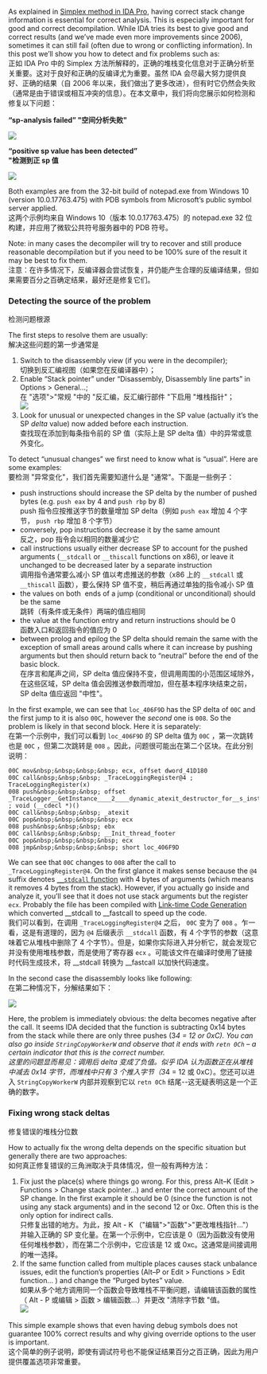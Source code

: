 As explained in [Simplex method in IDA Pro](https://www.hex-rays.com/blog/simplex-method-in-ida-pro/), having correct stack change information is essential for correct analysis. This is especially important for good and correct decompilation. While IDA tries its best to give good and correct results (and we’ve made even more improvements since 2006), sometimes it can still fail (often due to wrong or conflicting information). In this post we’ll show you how to detect and fix problems such as:  
正如 IDA Pro 中的 Simplex 方法所解释的，正确的堆栈变化信息对于正确分析至关重要。这对于良好和正确的反编译尤为重要。虽然 IDA 会尽最大努力提供良好、正确的结果（自 2006 年以来，我们做出了更多改进），但有时它仍然会失败（通常是由于错误或相互冲突的信息）。在本文章中，我们将向您展示如何检测和修复以下问题：

**“sp-analysis failed” "空间分析失败"**

![](assets/2021/02/sp_analysis_failed.png)

**“positive sp value has been detected”  
"检测到正 sp 值**

![](assets/2021/02/sp_positive_sp.png)

Both examples are from the 32-bit build of notepad.exe from Windows 10 (version 10.0.17763.475) with PDB symbols from Microsoft’s public symbol server applied.  
这两个示例均来自 Windows 10（版本 10.0.17763.475）的 notepad.exe 32 位构建，并应用了微软公共符号服务器中的 PDB 符号。

Note: in many cases the decompiler will try to recover and still produce reasonable decompilation but if you need to be 100% sure of the result it may be best to fix them.  
注意：在许多情况下，反编译器会尝试恢复，并仍能产生合理的反编译结果，但如果需要百分之百确定结果，最好还是修复它们。

### Detecting the source of the problem  
检测问题根源

The first steps to resolve them are usually:  
解决这些问题的第一步通常是

1.  Switch to the disassembly view (if you were in the decompiler);  
    切换到反汇编视图（如果您在反编译器中）；
2.  Enable “Stack pointer” under “Disassembly, Disassembly line parts” in Options > General…;  
    在 "选项">"常规 "中的 "反汇编，反汇编行部件 "下启用 "堆栈指针"；  
    ![](assets/2021/02/sp_disasmopt.png)
3.  Look for unusual or unexpected changes in the SP value (actually it’s the SP _delta_ value) now added before each instruction.  
    查找现在添加到每条指令前的 SP 值（实际上是 SP delta 值）中的异常或意外变化。

To detect “unusual changes” we first need to know what is “usual”. Here are some examples:  
要检测 "异常变化"，我们首先需要知道什么是 "通常"。下面是一些例子：

-   push instructions should increase the SP delta by the number of pushed bytes (e.g. `push eax` by 4 and `push rbp` by 8)  
    push 指令应按推送字节的数量增加 SP delta（例如 `push eax` 增加 4 个字节， `push rbp` 增加 8 个字节）
-   conversely, pop instructions decrease it by the same amount  
    反之，pop 指令会以相同的数量减少它
-   call instructions usually either decrease SP to account for the pushed arguments (`__stdcall` or `__thiscall` functions on x86), or leave it unchanged to be decreased later by a separate instruction  
    调用指令通常要么减小 SP 值以考虑推送的参数（x86 上的 `__stdcall` 或 `__thiscall` 函数），要么保持 SP 值不变，稍后再通过单独的指令减小 SP 值
-   the values on both  ends of a jump (conditional or unconditional) should be the same  
    跳转（有条件或无条件）两端的值应相同
-   the value at the function entry and return instructions should be 0  
    函数入口和返回指令的值应为 0
-   between prolog and epilog the SP delta should remain the same with the exception of small areas around calls where it can increase by pushing arguments but then should return back to “neutral” before the end of the basic block.  
    在序言和尾声之间，SP delta 值应保持不变，但调用周围的小范围区域除外，在这些区域，SP delta 值会因推送参数而增加，但在基本程序块结束之前，SP delta 值应返回 "中性"。

In the first example, we can see that `loc_406F9D` has the SP delta of `00C` and the first jump to it is also `00C`, however the _second_ one is `008`. So the problem is likely in that second block. Here it is separately:  
在第一个示例中，我们可以看到 `loc_406F9D` 的 SP delta 值为 `00C` ，第一次跳转也是 `00C` ，但第二次跳转是 `008` 。因此，问题很可能出在第二个区块。在此分别说明：

```
00C mov&nbsp;&nbsp;&nbsp;&nbsp; ecx, offset dword_41D180
00C call&nbsp;&nbsp;&nbsp; _TraceLoggingRegister@4 ; TraceLoggingRegister(x)
008 push&nbsp;&nbsp;&nbsp; offset _TraceLogger__GetInstance____2____dynamic_atexit_destructor_for__s_instance__ ; void (__cdecl *)()
00C call&nbsp;&nbsp;&nbsp; _atexit
00C pop&nbsp;&nbsp;&nbsp;&nbsp; ecx
008 push&nbsp;&nbsp;&nbsp; ebx
00C call&nbsp;&nbsp;&nbsp; __Init_thread_footer
00C pop&nbsp;&nbsp;&nbsp;&nbsp; ecx
008 jmp&nbsp;&nbsp;&nbsp;&nbsp; short loc_406F9D
```

We can see that `00C` changes to `008` after the call to `_TraceLoggingRegister@4`. On the first glance it makes sense because the `@4` suffix denotes [`__stdcall` function](https://docs.microsoft.com/en-us/cpp/cpp/stdcall) with 4 bytes of arguments (which means it removes 4 bytes from the stack). However, if you actually go inside and analyze it, you’ll see that it does not use stack arguments but the register `ecx`. Probably the file has been compiled with [Link-time Code Generation](https://docs.microsoft.com/en-us/cpp/build/reference/ltcg-link-time-code-generation) which converted __stdcall to __fastcall to speed up the code.  
我们可以看到，在调用 `_TraceLoggingRegister@4` 之后， `00C` 变为了 `008` 。乍一看，这是有道理的，因为 `@4` 后缀表示 `__stdcall` 函数，有 4 个字节的参数（这意味着它从堆栈中删除了 4 个字节）。但是，如果你实际进入并分析它，就会发现它并没有使用堆栈参数，而是使用了寄存器 `ecx` 。可能该文件在编译时使用了链接时代码生成技术，将 __stdcall 转换为 __fastcall 以加快代码速度。

In the second case the disassembly looks like following:  
在第二种情况下，分解结果如下：

![](assets/2021/02/sp_analysis_positive.png)

Here, the problem is immediately obvious: the delta becomes negative after the call. It seems IDA decided that the function is subtracting 0x14 bytes from the stack while there are only three pushes (3*4 = 12 or 0xC). You can also go inside `StringCopyWorkerW` and observe that it ends with `retn 0Ch` – a certain indicator that this is the correct number.  
这里的问题显而易见：调用后 delta 变成了负值。似乎 IDA 认为函数正在从堆栈中减去 0x14 字节，而堆栈中只有 3 个推入字节（3*4 = 12 或 0xC）。您还可以进入 `StringCopyWorkerW` 内部并观察到它以 `retn 0Ch` 结尾--这无疑表明这是一个正确的数字。

### Fixing wrong stack deltas  
修复错误的堆栈分位数

How to actually fix the wrong delta depends on the specific situation but generally there are two approaches:  
如何真正修复错误的三角洲取决于具体情况，但一般有两种方法：

1.  Fix just the place(s) where things go wrong. For this, press Alt–K (Edit > Functions > Change stack pointer…) and enter the correct amount of the SP change. In the first example it should be 0 (since the function is not using any stack arguments) and in the second 12 or 0xc. Often this is the only option for indirect calls.  
    只修复出错的地方。为此，按 Alt - K （"编辑">"函数">"更改堆栈指针..."）并输入正确的 SP 变化量。在第一个示例中，它应该是 0（因为函数没有使用任何堆栈参数），而在第二个示例中，它应该是 12 或 0xc。这通常是间接调用的唯一选择。
2.  If the same function called from multiple places causes stack unbalance issues, edit the function’s properties (Alt–P or Edit > Functions > Edit function… ) and change the “Purged bytes” value.  
    如果从多个地方调用同一个函数会导致堆栈不平衡问题，请编辑该函数的属性（ Alt - P 或编辑 > 函数 > 编辑函数...）并更改 "清除字节数 "值。  
    ![](assets/2021/02/sp_purged.png)

This simple example shows that even having debug symbols does not guarantee 100% correct results and why giving override options to the user is important.  
这个简单的例子说明，即使有调试符号也不能保证结果百分之百正确，因此为用户提供覆盖选项非常重要。